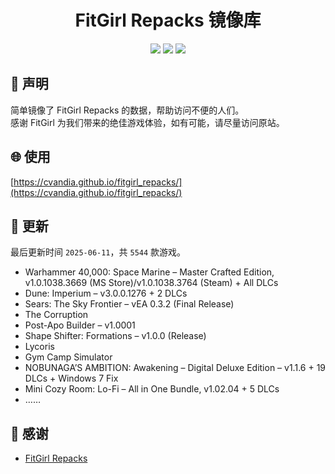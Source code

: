 ﻿<div align="center">

# FitGirl Repacks 镜像库

![](https://count.getloli.com/get/@fitgirl_repacks?theme=booru-lewd)
![](https://img.shields.io/badge/ci-passing-brightgreen.svg?logo=github) ![](https://img.shields.io/badge/license-MIT-brightgreen.svg)

</div>

## 📜 声明
简单镜像了 FitGirl Repacks 的数据，帮助访问不便的人们。  
感谢 FitGirl 为我们带来的绝佳游戏体验，如有可能，请尽量访问原站。

## 🌐 使用
[https://cvandia.github.io/fitgirl_repacks/](https://cvandia.github.io/fitgirl_repacks/)

## 🔄 更新
最后更新时间 `2025-06-11`，共 `5544` 款游戏。
- Warhammer 40,000: Space Marine – Master Crafted Edition, v1.0.1038.3669 (MS Store)/v1.0.1038.3764 (Steam) + All DLCs
- Dune: Imperium – v3.0.0.1276 + 2 DLCs
- Sears: The Sky Frontier – vEA 0.3.2 (Final Release)
- The Corruption
- Post-Apo Builder – v1.0001
- Shape Shifter: Formations – v1.0.0 (Release)
- Lycoris
- Gym Camp Simulator
- NOBUNAGA’S AMBITION: Awakening – Digital Deluxe Edition – v1.1.6 + 19 DLCs + Windows 7 Fix
- Mini Cozy Room: Lo-Fi – All in One Bundle, v1.02.04 + 5 DLCs
- ……

## 🙏 感谢
- [FitGirl Repacks](https://fitgirl-repacks.site/)
